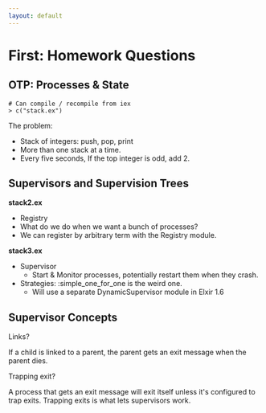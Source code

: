 ```yaml
---
layout: default
---
```


# First: Homework Questions

## OTP: Processes & State

```
# Can compile / recompile from iex
> c("stack.ex")
```

The problem:

 - Stack of integers: push, pop, print
 - More than one stack at a time.
 - Every five seconds, If the top integer is odd, add 2.
 
## Supervisors and Supervision Trees

**stack2.ex**

 - Registry
 - What do we do when we want a bunch of processes?
 - We can register by arbitrary term with the Registry module.
   
**stack3.ex**

 - Supervisor
   - Start & Monitor processes, potentially restart them when they crash.
 - Strategies: :simple\_one\_for\_one is the weird one.
   - Will use a separate DynamicSupervisor module in Elxir 1.6

## Supervisor Concepts

Links? 

If a child is linked to a parent, the parent gets an exit message when the
parent dies. 

Trapping exit?

A process that gets an exit message will exit itself unless it's configured to
trap exits. Trapping exits is what lets supervisors work.

